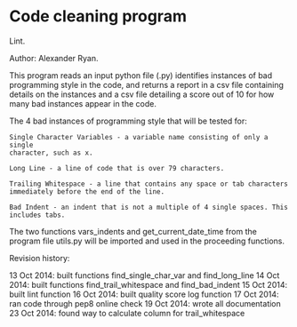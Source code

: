 # Code cleaning program
Lint.

Author: Alexander Ryan.

This program reads an input python file (.py) identifies instances of bad
programming style in the code, and returns a report in a csv file containing
details on the instances and a csv file detailing a score out of
10 for how many bad instances appear in the code.

The 4 bad instances of programming style that will be tested for:

    Single Character Variables - a variable name consisting of only a single
    character, such as x.

    Long Line - a line of code that is over 79 characters.

    Trailing Whitespace - a line that contains any space or tab characters
    immediately before the end of the line.

    Bad Indent - an indent that is not a multiple of 4 single spaces. This
    includes tabs.

The two functions vars_indents and get_current_date_time from the program
file utils.py will be imported and used in the proceeding functions.

Revision history:

13 Oct 2014: built functions find_single_char_var and find_long_line
14 Oct 2014: built functions find_trail_whitespace and find_bad_indent
15 Oct 2014: built lint function
16 Oct 2014: built quality score log function
17 Oct 2014: ran code through pep8 online check
19 Oct 2014: wrote all documentation
23 Oct 2014: found way to calculate column for trail_whitespace
